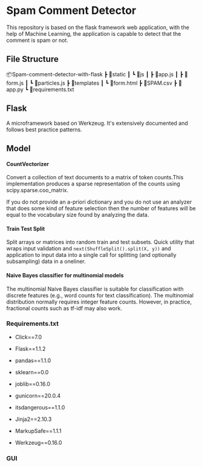 # Spam Comment Detector

This repository is based on the flask framework web application, with the help of Machine Learning, the application is capable to detect that the comment is spam or not.  

## File Structure

📦Spam-comment-detector-with-flask
 ┣ 📂static
 ┃ ┗ 📂js
 ┃    ┣ 📜app.js
 ┃    ┣ 📜form.js
 ┃    ┗ 📜particles.js
 ┣ 📂templates
 ┃ ┗ 📜form.html
 ┣ 📜SPAM.csv
 ┣ 📜app.py
 ┗ 📜requirements.txt

## Flask

A microframework based on Werkzeug. It's extensively documented
and follows best practice patterns.

## Model

#### CountVectorizer

Convert a collection of text documents to a matrix of token counts.This implementation produces a sparse representation of the counts using
scipy.sparse.coo_matrix.

If you do not provide an a-priori dictionary and you do not use an analyzer
that does some kind of feature selection then the number of features will
be equal to the vocabulary size found by analyzing the data.

#### Train Test Split

Split arrays or matrices into random train and test subsets. Quick utility that wraps input validation and ``next(ShuffleSplit().split(X, y))`` and application to input data into a single call for splitting (and optionally subsampling) data in a oneliner.

#### Naive Bayes classifier for multinomial models

The multinomial Naive Bayes classifier is suitable for classification with
discrete features (e.g., word counts for text classification). The
multinomial distribution normally requires integer feature counts. However,
in practice, fractional counts such as tf-idf may also work.

### Requirements.txt

- Click==7.0

- Flask==1.1.2

- pandas==1.1.0

- sklearn==0.0

- joblib==0.16.0

- gunicorn==20.0.4

- itsdangerous==1.1.0

- Jinja2==2.10.3

- MarkupSafe==1.1.1

- Werkzeug==0.16.0

### GUI

<img title="" src="file:///guiimages/mainscreen.png" alt="">

<img title="" src="file:///guiimages/spamscreen.png" alt="">

<img title="" src="file:///guiimages/hamscreen.png" alt="">

